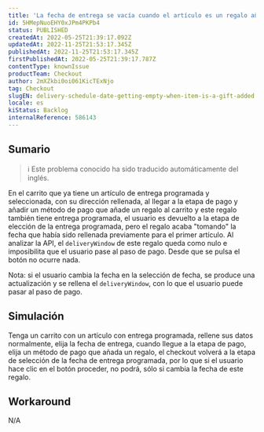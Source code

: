 ```yaml
---
title: 'La fecha de entrega se vacía cuando el artículo es un regalo añadido'
id: 5HMepNuoEHY0xJPm4PKPb4
status: PUBLISHED
createdAt: 2022-05-25T21:39:17.092Z
updatedAt: 2022-11-25T21:53:17.345Z
publishedAt: 2022-11-25T21:53:17.345Z
firstPublishedAt: 2022-05-25T21:39:17.787Z
contentType: knownIssue
productTeam: Checkout
author: 2mXZkbi0oi061KicTExNjo
tag: Checkout
slugEN: delivery-schedule-date-getting-empty-when-item-is-a-gift-added
locale: es
kiStatus: Backlog
internalReference: 586143
---
```


## Sumario

>ℹ️ Este problema conocido ha sido traducido automáticamente del inglés.



En el carrito que ya tiene un artículo de entrega programada y seleccionada, con su dirección rellenada, al llegar a la etapa de pago y añadir un método de pago que añade un regalo al carrito y este regalo también tiene entrega programada, el usuario es devuelto a la etapa de elección de la entrega programada, pero el regalo acaba "tomando" la fecha que había sido rellenada previamente para el primer artículo.
Al analizar la API, el `deliveryWindow` de este regalo queda como nulo e imposibilita que el usuario pase al paso de pago. Desde que se pulsa el botón no ocurre nada.

Nota: si el usuario cambia la fecha en la selección de fecha, se produce una actualización y se rellena el `deliveryWindow`, con lo que el usuario puede pasar al paso de pago.



## Simulación


Tenga un carrito con un artículo con entrega programada, rellene sus datos normalmente, elija la fecha de entrega, cuando llegue a la etapa de pago, elija un método de pago que añada un regalo, el checkout volverá a la etapa de selección de la fecha de entrega programada, por lo que si el usuario hace clic en el botón proceder, no podrá, sólo si cambia la fecha de este regalo.



## Workaround


N/A

